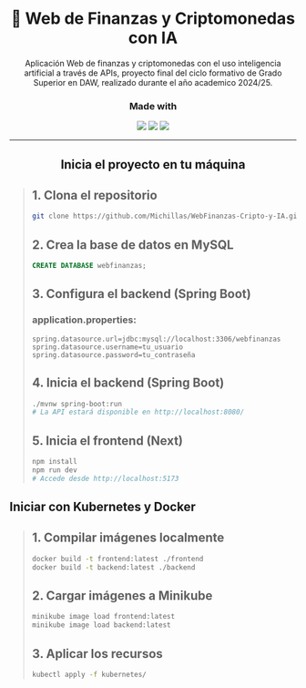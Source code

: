 <h1 align="center">💸 Web de Finanzas y Criptomonedas con IA</h1>
<p align="center">Aplicación Web de finanzas y criptomonedas con el uso inteligencia artificial a través de APIs, proyecto final del ciclo formativo de Grado Superior en DAW, realizado durante el año academico 2024/25.</p>

### <p align="center">Made with</p>

<p align="center"><img src="https://img.shields.io/badge/Next-black?style=for-the-badge&logo=next.js&logoColor=white"></img> <img src="https://img.shields.io/badge/spring-%236DB33F.svg?style=for-the-badge&logo=spring&logoColor=white"></img> <img src="https://img.shields.io/badge/typescript-%23007ACC.svg?style=for-the-badge&logo=typescript&logoColor=white"></img></p>

<hr>

## <p align="center">Inicia el proyecto en tu máquina</p>
> 
> ## 1. Clona el repositorio
> ```bash
> git clone https://github.com/Michillas/WebFinanzas-Cripto-y-IA.git
> ```
>
> ## 2. Crea la base de datos en MySQL
> ```sql
> CREATE DATABASE webfinanzas;
> ```
>
> ## 3. Configura el backend (Spring Boot)
> ### application.properties:
> ```properties
> spring.datasource.url=jdbc:mysql://localhost:3306/webfinanzas
> spring.datasource.username=tu_usuario
> spring.datasource.password=tu_contraseña
> ```
>
> ## 4. Inicia el backend (Spring Boot)
> ```bash
> ./mvnw spring-boot:run
> # La API estará disponible en http://localhost:8080/
> ```
>
> ## 5. Inicia el frontend (Next)
> ```bash
> npm install
> npm run dev
> # Accede desde http://localhost:5173
> ```
>

## Iniciar con Kubernetes y Docker
> ## 1. Compilar imágenes localmente
> ```bash
> docker build -t frontend:latest ./frontend
> docker build -t backend:latest ./backend
> ```
>
> ## 2. Cargar imágenes a Minikube
> ```bash
> minikube image load frontend:latest
> minikube image load backend:latest
> ```
>
> ## 3. Aplicar los recursos
> ```bash
> kubectl apply -f kubernetes/
> ```